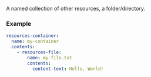 A named collection of other resources, a folder/directory.

### Example

```yaml
resources-container:
  name: my-container
  contents:
    - resources-file:
        name: my-file.txt
        contents:
          content-text: Hello, World!
```
